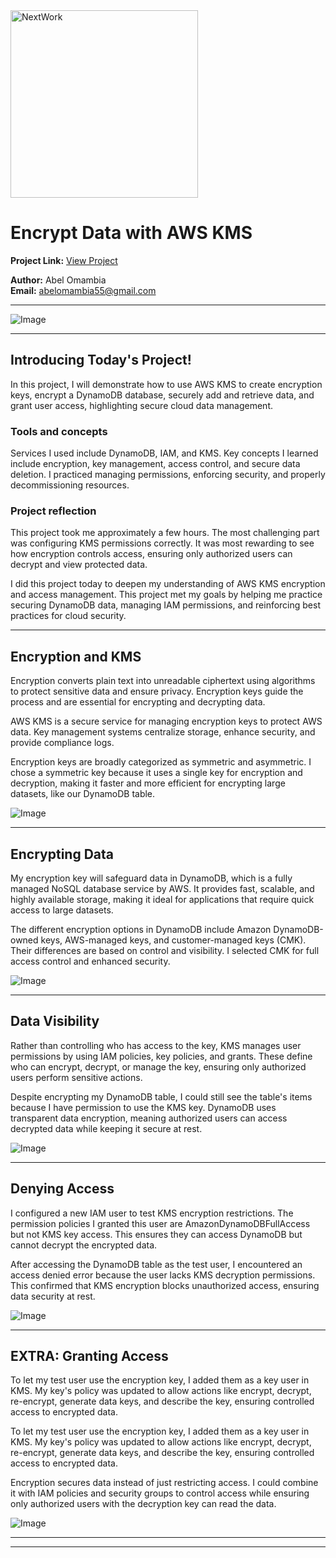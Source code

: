 <img src="https://cdn.prod.website-files.com/677c400686e724409a5a7409/6790ad949cf622dc8dcd9fe4_nextwork-logo-leather.svg" alt="NextWork" width="300" />

# Encrypt Data with AWS KMS

**Project Link:** [View Project](http://learn.nextwork.org/projects/aws-security-kms)

**Author:** Abel Omambia  
**Email:** abelomambia55@gmail.com

---

![Image](http://learn.nextwork.org/serene_magenta_silly_cobra/uploads/aws-security-kms_w0x1y2z3)

---

## Introducing Today's Project!

In this project, I will demonstrate how to use AWS KMS to create encryption keys, encrypt a DynamoDB database, securely add and retrieve data, and grant user access, highlighting secure cloud data management.

### Tools and concepts

Services I used include DynamoDB, IAM, and KMS. Key concepts I learned include encryption, key management, access control, and secure data deletion. I practiced managing permissions, enforcing security, and properly decommissioning resources.

### Project reflection

This project took me approximately a few hours. The most challenging part was configuring KMS permissions correctly. It was most rewarding to see how encryption controls access, ensuring only authorized users can decrypt and view protected data.

I did this project today to deepen my understanding of AWS KMS encryption and access management. This project met my goals by helping me practice securing DynamoDB data, managing IAM permissions, and reinforcing best practices for cloud security.

---

## Encryption and KMS

Encryption converts plain text into unreadable ciphertext using algorithms to protect sensitive data and ensure privacy. Encryption keys guide the process and are essential for encrypting and decrypting data.

AWS KMS is a secure service for managing encryption keys to protect AWS data. Key management systems centralize storage, enhance security, and provide compliance logs.

Encryption keys are broadly categorized as symmetric and asymmetric. I chose a symmetric key because it uses a single key for encryption and decryption, making it faster and more efficient for encrypting large datasets, like our DynamoDB table.

![Image](http://learn.nextwork.org/serene_magenta_silly_cobra/uploads/aws-security-kms_a2b3c4d5)

---

## Encrypting Data

My encryption key will safeguard data in DynamoDB, which is a fully managed NoSQL database service by AWS. It provides fast, scalable, and highly available storage, making it ideal for applications that require quick access to large datasets.

The different encryption options in DynamoDB include Amazon DynamoDB-owned keys, AWS-managed keys, and customer-managed keys (CMK). Their differences are based on control and visibility. I selected CMK for full access control and enhanced security.

![Image](http://learn.nextwork.org/serene_magenta_silly_cobra/uploads/aws-security-kms_q8r9s0t1)

---

## Data Visibility

Rather than controlling who has access to the key, KMS manages user permissions by using IAM policies, key policies, and grants. These define who can encrypt, decrypt, or manage the key, ensuring only authorized users perform sensitive actions.

Despite encrypting my DynamoDB table, I could still see the table's items because I have permission to use the KMS key. DynamoDB uses transparent data encryption, meaning authorized users can access decrypted data while keeping it secure at rest.

![Image](http://learn.nextwork.org/serene_magenta_silly_cobra/uploads/aws-security-kms_c0d1e2f3)

---

## Denying Access

I configured a new IAM user to test KMS encryption restrictions. The permission policies I granted this user are AmazonDynamoDBFullAccess but not KMS key access. This ensures they can access DynamoDB but cannot decrypt the encrypted data.

After accessing the DynamoDB table as the test user, I encountered an access denied error because the user lacks KMS decryption permissions. This confirmed that KMS encryption blocks unauthorized access, ensuring data security at rest.

![Image](http://learn.nextwork.org/serene_magenta_silly_cobra/uploads/aws-security-kms_w0x1y2z3)

---

## EXTRA: Granting Access

To let my test user use the encryption key, I added them as a key user in KMS. My key's policy was updated to allow actions like encrypt, decrypt, re-encrypt, generate data keys, and describe the key, ensuring controlled access to encrypted data.

To let my test user use the encryption key, I added them as a key user in KMS. My key's policy was updated to allow actions like encrypt, decrypt, re-encrypt, generate data keys, and describe the key, ensuring controlled access to encrypted data.

Encryption secures data instead of just restricting access. I could combine it with IAM policies and security groups to control access while ensuring only authorized users with the decryption key can read the data.

![Image](http://learn.nextwork.org/serene_magenta_silly_cobra/uploads/aws-security-kms_feffb2fb8)

---

---
